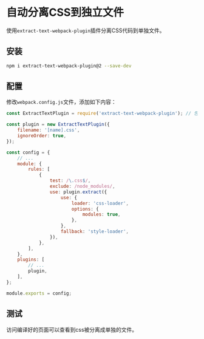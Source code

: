 # 自动分离CSS到独立文件

使用`extract-text-webpack-plugin`插件分离CSS代码到单独文件。

## 安装

```bash
npm i extract-text-webpack-plugin@2 --save-dev
```

## 配置

修改`webpack.config.js`文件，添加如下内容：

```javascript
const ExtractTextPlugin = require('extract-text-webpack-plugin'); // 包含插件

const plugin = new ExtractTextPlugin({
    filename: '[name].css',
    ignoreOrder: true,
});

const config = {
    // ...
    module: {
        rules: [
            {
                test: /\.css$/,
                exclude: /node_modules/,
                use: plugin.extract({
                    use: {
                        loader: 'css-loader',
                        options: {
                            modules: true,
                        },
                    },
                    fallback: 'style-loader',
                }),
            },
        ],
    },
    plugins: [
        // ...
        plugin,
    ],
};

module.exports = config;
```

## 测试

访问编译好的页面可以查看到css被分离成单独的文件。

<img :src="$withBase('/images/languages/javascript/webpack2/automatically-separate-css-to-independent-file/automatically-separate-css-to-independent-file.png')" alt="">
